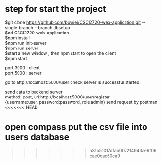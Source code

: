 # step for start the project

$git clone https://github.com/bowiei/CSCI2720-web-application.git --single-branch --branch dbsetup </br>
$cd CSCI2720-web-application </br>
$npm install  </br>
$npm run init-server </br>
$npm run server </br>
$start a new window , then npm start to open the client </br>
$npm start </br>

port 3000 : client </br>
port 5000 : server </br>

go to http://localhost:5000/user check server is successful started. </br>

send data to backend server </br>
method: post, url:http://localhost:5000/user/register </br>
{username:user, password:password, role:admin} send request by postman </br>
<<<<<<< HEAD


open compass put the csv file into users database</br>
=======
>>>>>>> a31b51017dfab007214943ae6f06cae0cac60ca9
